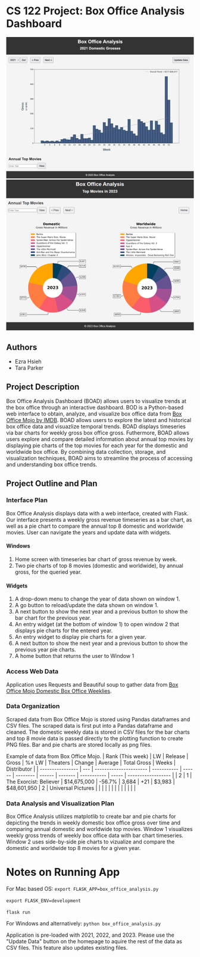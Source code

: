 # CS 122 Project: Box Office Analysis Dashboard
![BarChart Screenshot](HomeScreenshot.png)
![Piechart Screenshot](PieScreenshot.png)

## Authors

- Ezra Hsieh
- Tara Parker

## Project Description

Box Office Analysis Dashboard (BOAD) allows users to visualize trends at the box office through an interactive dashboard. BOD is a Python-based web interface to obtain, analyze, and visualize box office data from [Box Office Mojo by IMDB](https://www.boxofficemojo.com/). BOAD allows users to explore the latest and historical box office data and visuazlize temporal trends. BOAD displays timeseries via bar charts for weekly gross box office gross. Futhermore, BOAD allows users explore and compare detailed information about annual top movies by displaying pie charts of the top movies for each year for the domestic and worldwide box office. By combining data collection, storage, and visualization techniques, BOAD aims to streamline the process of accessing and understanding box office trends.

## Project Outline and Plan

### Interface Plan

Box Office Analysis displays data with a web interface, created with Flask. Our interface presents a weekly gross revenue timeseries as a bar chart, as well as a pie chart to compare the annual top 8 domestic and worldwide movies. User can navigate the years and update data with widgets.
#### Windows
1. Home screen with timeseries bar chart of gross revenue by week.
2. Two pie charts of top 8 movies (domestic and worldwide), by annual gross, for the queried year. <br>
#### Widgets
1. A drop-down menu to change the year of data shown on window 1.
2. A go button to reload/update the data shown on window 1.
3. A next button to show the next year and a previous button to show the bar chart for the previous year.
4. An entry widget (at the bottom of window 1) to open window 2 that displays pie charts for the entered year.
5. An entry widget to display pie charts for a given year.
6. A next button to show the next year and a previous button to show the previous year pie charts.
7. A home button that returns the user to Window 1

### Access Web Data
Application uses Requests and Beautiful soup to gather data from [Box Office Mojo Domestic Box Office Weeklies](https://www.boxofficemojo.com/weekly/).

### Data Organization 
Scraped data from Box Office Mojo is stored using Pandas dataframes and CSV files. The scraped data is first put into a Pandas dataframe and cleaned. The domestic weekly data is stored in CSV files for the bar charts and top 8 movie data is passed directly to the plotting function to create PNG files. Bar and pie charts are stored locally as png files. 

Example of data from Box Office Mojo. 
| Rank (This week) | LW  | Release                | Gross       | %± LW  | Theaters | Change | Average | Total Gross | Weeks | Distributor        |
| ---------------- | --- | ---------------------- | ----------- | ------ | -------- | ------ | ------- | ----------- | ----- | ------------------ |
| 2                | 1   | The Exorcist: Believer | $14,675,000 | -56.7% | 3,684    | +21    | $3,983  | $48,601,950 | 2     | Universal Pictures |
|                  |     |                        |             |        |          |        |         |             |       |                    |

### Data Analysis and Visualization Plan

Box Office Analysis utilizes matplotlib to create bar and pie charts for depicting the trends in weekly domestic box office gross over time and comparing annual domestic and worldwide top movies.
Window 1 visualizes weekly gross trends of weekly box office data with bar chart timeseries. Window 2 uses side-by-side pie charts to vizualize and compare the domestic and worldwide top 8 movies for a given year. 

# Notes on Running App
For Mac based OS:
`export FLASK_APP=box_office_analysis.py`

`export FLASK_ENV=development`

`flask run`

For Windows and alternatively:
`python box_office_analysis.py`


Application is pre-loaded with 2021, 2022, and 2023. Please use the "Update Data" button on the homepage to aquire the rest of the data as CSV files. This feature also updates existing files. 
